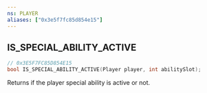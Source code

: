 ```yaml
---
ns: PLAYER
aliases: ["0x3e5f7fc85d854e15"]
---
```

## IS_SPECIAL_ABILITY_ACTIVE

```c
// 0x3E5F7FC85D854E15
bool IS_SPECIAL_ABILITY_ACTIVE(Player player, int abilitySlot);
```

Returns if the player special ability is active or not.

